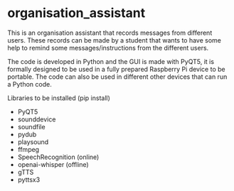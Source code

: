 # organisation_assistant
This is an organisation assistant that records messages from different users.
These records can be made by a student that wants to have some help to remind some messages/instructions from the different users.

The code is developed in Python and the GUI is made with PyQT5, it is formally designed to be used in a fully prepared Raspberry Pi device to be portable.
The code can also be used in different other devices that can run a Python code.

Libraries to be installed (pip install)
- PyQT5
- sounddevice
- soundfile
- pydub
- playsound
- ffmpeg
- SpeechRecognition (online)
- openai-whisper (offline)
- gTTS
- pyttsx3